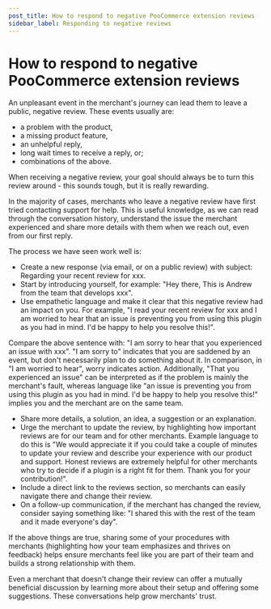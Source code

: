 ```yaml
---
post_title: How to respond to negative PooCommerce extension reviews
sidebar_label: Responding to negative reviews
---
```


# How to respond to negative PooCommerce extension reviews

An unpleasant event in the merchant's journey can lead them to leave a public, negative review. These events usually are:

* a problem with the product,
* a missing product feature,
* an unhelpful reply,
* long wait times to receive a reply, or;
* combinations of the above.

When receiving a negative review, your goal should always be to turn this review around - this sounds tough, but it is really rewarding.

In the majority of cases, merchants who leave a negative review have first tried contacting support for help. This is useful knowledge, as we can read through the conversation history, understand the issue the merchant experienced and share more details with them when we reach out, even from our first reply.

The process we have seen work well is:

* Create a new response (via email, or on a public review) with subject: Regarding your recent review for xxx.
* Start by introducing yourself, for example: "Hey there, This is Andrew from the team that develops xxx".
* Use empathetic language and make it clear that this negative review had an impact on you. For example, "I read your recent review for xxx and I am worried to hear that an issue is preventing you from using this plugin as you had in mind. I'd be happy to help you resolve this!".

Compare the above sentence with: "I am sorry to hear that you experienced an issue with xxx". "I am sorry to" indicates that you are saddened by an event, but don't necessarily plan to do something about it. In comparison, in "I am worried to hear", worry indicates action. Additionally, "That you experienced an issue" can be interpreted as if the problem is mainly the merchant's fault, whereas language like "an issue is preventing you from using this plugin as you had in mind. I'd be happy to help you resolve this!" implies you and the merchant are on the same team.

* Share more details, a solution, an idea, a suggestion or an explanation.
* Urge the merchant to update the review, by highlighting how important reviews are for our team and for other merchants. Example language to do this is "We would appreciate it if you could take a couple of minutes to update your review and describe your experience with our product and support. Honest reviews are extremely helpful for other merchants who try to decide if a plugin is a right fit for them. Thank you for your contribution!".
* Include a direct link to the reviews section, so merchants can easily navigate there and change their review.
* On a follow-up communication, if the merchant has changed the review, consider saying something like: "I shared this with the rest of the team and it made everyone's day".

If the above things are true, sharing some of your procedures with merchants (highlighting how your team emphasizes and thrives on feedback) helps ensure merchants feel like you are part of their team and builds a strong relationship with them. 

Even a merchant that doesn't change their review can offer a mutually beneficial discussion by learning more about their setup and offering some suggestions. These conversations help grow merchants' trust.

